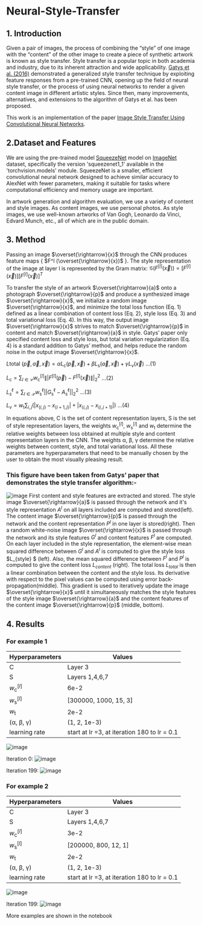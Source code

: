# Neural-Style-Transfer

## 1. Introduction
Given a pair of images, the process of combining the “style”
of one image with the “content” of the other image to create
a piece of synthetic artwork is known as style transfer. Style
transfer is a popular topic in both academia and industry, due
to its inherent attraction and wide applicability. [Gatys et al.
(2016)](https://openaccess.thecvf.com/content_cvpr_2016/papers/Gatys_Image_Style_Transfer_CVPR_2016_paper.pdf)
demonstrated a generalized style transfer technique
by exploiting feature responses from a pre-trained CNN,
opening up the field of neural style transfer, or the process
of using neural networks to render a given content image
in different artistic styles. Since then, many improvements,
alternatives, and extensions to the algorithm of Gatys et al.
has been proposed.

This work is an implementation of the paper [Image Style Transfer Using Convolutional Neural Networks](https://openaccess.thecvf.com/content_cvpr_2016/papers/Gatys_Image_Style_Transfer_CVPR_2016_paper.pdf).

## 2.Dataset and Features
We are using the pre-trained model [SqueezeNet](https://arxiv.org/abs/1602.07360) model on [ImageNet](https://www.image-net.org/) dataset, specifically the version 'squeezenet1_1' available in the 'torchvision.models' module. SqueezeNet is a smaller, efficient convolutional neural network designed to achieve similar accuracy to AlexNet with fewer parameters, making it suitable for tasks where computational efficiency and memory usage are important.

In artwork generation and algorithm evaluation, we use a
variety of content and style images. As content images, we
use personal photos. As style images, we use well-known artworks
of Van Gogh, Leonardo da Vinci, Edvard Munch, etc., all of which are in the public domain.


## 3. Method
Passing an image $\overset{\rightarrow}{x}$ through the CNN produces feature maps
{ $F^l (\overset{\rightarrow}{x})$ }. The style representation of the image at layer l
is represented by the Gram matrix:
$\mathcal{G}\left(F^{[l]}(\vec{x})\right)=\left[F^{[l]}(\vec{x})\right]\left[F^{[l]}(\vec{x})\right]^T$

To transfer the style of an artwork $\overset{\rightarrow}{a}$ onto a photograph $\overset{\rightarrow}{p}$
and produce a synthesized image $\overset{\rightarrow}{x}$, we initialize a random
image $\overset{\rightarrow}{x}$, and minimize the total loss function (Eq. 1) defined
as a linear combination of content loss (Eq. 2), style loss
(Eq. 3) and total variational loss (Eq. 4). In this way, the
output image $\overset{\rightarrow}{x}$ strives to match $\overset{\rightarrow}{p}$ in content and match $\overset{\rightarrow}{a}$
in style. Gatys’ paper only specified content loss and style
loss, but total variation regularization (Eq. 4) is a standard
addition to Gatys’ method, and helps reduce the random
noise in the output image $\overset{\rightarrow}{x}$.

$L{\text{total }} (\vec{p}, \vec{a}, \vec{x}) =\alpha L_{\mathrm{c}}(\vec{p}, \vec{x}) +\beta L_{\mathrm{s}}(\vec{a}, \vec{x})+\gamma L_{\mathrm{v}}(\vec{x})$  ...(1)

$L_{\mathrm{c}}=\sum_{l \in \mathcal{C}}w_{\mathrm{c}}^{[l]}\left\||F^{[l]}(\vec{p})-F^{[l]}(\vec{x})\right\||_2^2$ ...(2)

$L_s^\ell =  \sum_{l \in \mathcal{S}}w_{\mathrm{s}}^\ell\left||G_{\mathrm{s}}^\ell - A_{\mathrm{s}}^\ell\right||_2^2$  ...(3)

$L_{\mathrm{v}}=w_{\mathrm{t}}\sum_{i, j}\left(\left|x_{(i, j)}-x_{(i+1, j)}\right|+\left|x_{(i, j)}-x_{(i, j+1)}\right|\right)$ ...(4)

In equations above, $\mathrm{C}$ is the set of content representation
layers, $\mathrm{S}$ is the set of style representation layers, the weights $w_{\mathrm{c}}^{[l]}$, $w_{\mathrm{s}}^{[l]}$ and $w_{\mathrm{t}}$
determine the relative weights between loss obtained at multiple style and content representation
layers in the CNN. The weights α, β, γ determine the relative weights between content, style, and total variational
loss. All these parameters are hyperparameters that need to
be manually chosen by the user to obtain the most visually
pleasing result.

### This figure have been taken from Gatys’ paper that demonstrates the style transfer algorithm:-
![image](https://github.com/Sohini1911/Neural-Style-Transfer/assets/134104045/8c0a1dd1-0484-4afa-b88f-7851427eebc6)
 First content and style features are extracted and stored. The style image $\overset{\rightarrow}{a}$ is passed through the network
 and it's style representation $A^l$ on all layers included are computed and stored(left). The content image $\overset{\rightarrow}{p}$ is passed through the network
 and the content representation $P^l$ in one layer is stored(right). Then a random white-noise image $\overset{\rightarrow}{x}$ is passed through the network and its
 style features $G^l$ and content features $F^l$ are computed. On each layer included in the style representation, the element-wise mean squared
 difference between $G^l$ and $A^l$ is computed to give the style loss $L_{style} $ (left). Also, the mean squared difference between $F^l$ and $P^l$ is
 computed to give the content loss $L_{content}$ (right). The total loss $L_{total}$ is then a linear combination between the content and the style loss.
 Its derivative with respect to the pixel values can be computed using error back-propagation(middle). This gradient is used to iteratively
 update the image $\overset{\rightarrow}{x}$ until it simultaneously matches the style features of the style image $\overset{\rightarrow}{a}$ and
 the content features of the content image $\overset{\rightarrow}{p}$
 (middle, bottom).

## 4. Results

### For example 1
| Hyperparameters | Values|
| --- | --- |
| $\mathrm{C}$ | Layer 3 |
| $\mathrm{S}$ | Layers 1,4,6,7 |
| $w_{\mathrm{c}}^{[l]}$ | 6e-2 |
| $w_{\mathrm{s}}^{[l]}$ | [300000, 1000, 15, 3] |
| $w_{\mathrm{t}}$| 2e-2 |
|(α, β, γ) | (1, 2, 1e-3)|
|learning rate| start at lr =3, at iteration 180 to lr = 0.1|

![image](https://github.com/Sohini1911/Neural-Style-Transfer/assets/134104045/1bbef331-a8ca-442f-88eb-c6b46ce712aa)

Iteration 0:
![image](https://github.com/Sohini1911/Neural-Style-Transfer/assets/134104045/51c65945-6a71-4ae3-bee2-4cc9017bcd9e)

Iteration 199: 
![image](https://github.com/Sohini1911/Neural-Style-Transfer/assets/134104045/ece60898-758e-4aae-b77d-5f5078a05eb8)

### For example 2
| Hyperparameters | Values|
| --- | --- |
| $\mathrm{C}$ | Layer 3 |
| $\mathrm{S}$ | Layers 1,4,6,7 |
| $w_{\mathrm{c}}^{[l]}$ | 3e-2 |
| $w_{\mathrm{s}}^{[l]}$ | [200000, 800, 12, 1] |
| $w_{\mathrm{t}}$| 2e-2 |
|(α, β, γ) | (1, 2, 1e-3)|
|learning rate| start at lr =3, at iteration 180 to lr = 0.1|

![image](https://github.com/Sohini1911/Neural-Style-Transfer/assets/134104045/23d68568-0053-4dec-83c7-c14f120c272a)

Iteration 199: 
![image](https://github.com/Sohini1911/Neural-Style-Transfer/assets/134104045/05bfea2f-b4aa-4096-b158-3ea33352436d)

More examples are shown in the notebook
